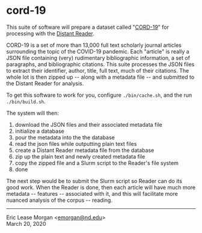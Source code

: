 # cord-19

This suite of software will prepare a dataset called "[CORD-19](https://pages.semanticscholar.org/coronavirus-research)" for processing with the [Distant Reader](https://distantreader.org).

CORD-19 is a set of more than 13,000 full text scholarly journal articles surrounding the topic of the COVID-19 pandemic. Each "article" is really a JSON file containing (very) rudimentary bibliographic information, a set of paragraphs, and bibliographic citations. This suite processes the JSON files to extract their identifier, author, title, full text, much of their citations. The whole lot is then zipped up -- along with a metadata file -- and submitted to the Distant Reader for analysis.

To get this software to work for you, configure `./bin/cache.sh`, and the run `./bin/build.sh`.
   
The system will then:

   1. download the JSON files and their associated metadata file
   2. initialize a database
   3. pour the metadata into the the database
   4. read the json files while outputting plain text files
   5. create a Distant Reader metadata file from the database
   6. zip up the plain text and newly created metadata file
   7. copy the zipped file and a Slurm script to the Reader's file system
   8. done
   
The next step would be to submit the Slurm script so Reader can do its good work. When the Reader is done, then each article will have much more metadata -- features -- associated with it, and this will facilitate more nuanced analysis of the corpus -- reading. 

---  
Eric Lease Morgan &lt;emorgan@nd.edu&gt;  
March 20, 2020

